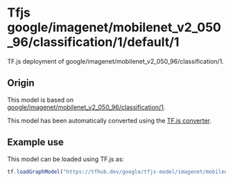 # Tfjs google/imagenet/mobilenet_v2_050_96/classification/1/default/1
TF.js deployment of google/imagenet/mobilenet_v2_050_96/classification/1.

<!-- parent-model: google/imagenet/mobilenet_v2_050_96/classification/1 -->

## Origin

This model is based on [google/imagenet/mobilenet_v2_050_96/classification/1](https://tfhub.dev/google/imagenet/mobilenet_v2_050_96/classification/1).

This model has been automatically converted using the [TF.js converter](https://github.com/tensorflow/tfjs/tree/master/tfjs-converter).

## Example use
This model can be loaded using TF.js as:

```javascript
tf.loadGraphModel("https://tfhub.dev/google/tfjs-model/imagenet/mobilenet_v2_050_96/classification/1/default/1", { fromTFHub: true })
```
